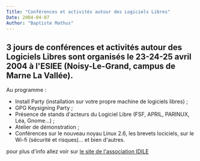 ```yaml
---
Title: "Conférences et activités autour des Logiciels Libres"
Date: 2004-04-07
Author: "Baptiste Mathus"
---
```


3 jours de conférences et activités autour des Logiciels Libres sont organisés le 23-24-25 avril 2004 à l'ESIEE (Noisy-Le-Grand, campus de Marne La Vallée).
----------------

Au programme :

-   Install Party (installation sur votre propre machine de logiciels
    libres) ;
-   GPG Keysigning Party ;
-   Présence de stands d'acteurs du Logiciel Libre (FSF, APRIL, PARINUX,
    Léa, Gnome...) ;
-   Atelier de démonstration ;
-   Conférences sur le nouveau noyau Linux 2.6, les brevets lociciels,
    sur le Wi-fi (sécurité et risques)... et bien d'autres.

pour plus d'info allez voir sur [le site de l'association
IDILE](http://idile.org/libreast/)


